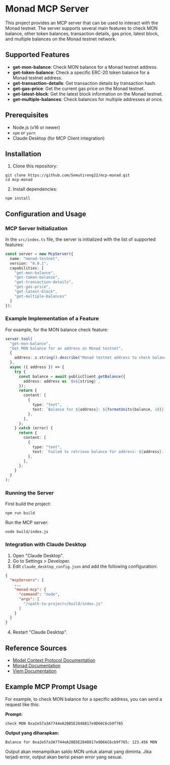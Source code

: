 # Monad MCP Server

This project provides an MCP server that can be used to interact with the Monad testnet. The server supports several main features to check MON balance, other token balances, transaction details, gas price, latest block, and multiple balances on the Monad testnet network.

## Supported Features

- **get-mon-balance**: Check MON balance for a Monad testnet address.
- **get-token-balance**: Check a specific ERC-20 token balance for a Monad testnet address.
- **get-transaction-details**: Get transaction details by transaction hash.
- **get-gas-price**: Get the current gas price on the Monad testnet.
- **get-latest-block**: Get the latest block information on the Monad testnet.
- **get-multiple-balances**: Check balances for multiple addresses at once.

## Prerequisites

- Node.js (v16 or newer)
- `npm` or `yarn`
- Claude Desktop (for MCP Client integration)

## Installation

1. Clone this repository:

```shell
git clone https://github.com/Semutireng22/mcp-monad.git
cd mcp-monad
```

2. Install dependencies:

```shell
npm install
```

## Configuration and Usage

### MCP Server Initialization

In the `src/index.ts` file, the server is initialized with the list of supported features:

```ts
const server = new McpServer({
  name: "monad-testnet",
  version: "0.0.1",
  capabilities: [
    "get-mon-balance",
    "get-token-balance",
    "get-transaction-details",
    "get-gas-price",
    "get-latest-block",
    "get-multiple-balances"
  ]
});
```

### Example Implementation of a Feature

For example, for the MON balance check feature:

```ts
server.tool(
  "get-mon-balance",
  "Get MON balance for an address on Monad testnet",
  {
    address: z.string().describe("Monad testnet address to check balance for"),
  },
  async ({ address }) => {
    try {
      const balance = await publicClient.getBalance({
        address: address as `0x${string}`,
      });
      return {
        content: [
          {
            type: "text",
            text: `Balance for ${address}: ${formatUnits(balance, 18)} MON`,
          },
        ],
      };
    } catch (error) {
      return {
        content: [
          {
            type: "text",
            text: `Failed to retrieve balance for address: ${address}. Error: ${error instanceof Error ? error.message : String(error)}`,
          },
        ],
      };
    }
  }
);
```

### Running the Server

First build the project:

```shell
npm run build
```

Run the MCP server:

```shell
node build/index.js
```

### Integration with Claude Desktop

1. Open "Claude Desktop".
2. Go to Settings > Developer.
3. Edit `claude_desktop_config.json` and add the following configuration:

```json
{
  "mcpServers": {
    ...
    "monad-mcp": {
      "command": "node",
      "args": [
        "/<path-to-project>/build/index.js"
      ]
    }
  }
}
```

4. Restart "Claude Desktop".

## Reference Sources

- [Model Context Protocol Documentation](https://modelcontextprotocol.io/introduction)
- [Monad Documentation](https://docs.monad.xyz/)
- [Viem Documentation](https://viem.sh/)


## Example MCP Prompt Usage

For example, to check MON balance for a specific address, you can send a request like this:

**Prompt:**
```
check MON 0xa2e57a3A7744eA20B5E2848817e9D66C6cb9f765
```

**Output yang diharapkan:**
```
Balance for 0xa2e57a3A7744eA20B5E2848817e9D66C6cb9f765: 123.456 MON
```

Output akan menampilkan saldo MON untuk alamat yang diminta. Jika terjadi error, output akan berisi pesan error yang sesuai.


